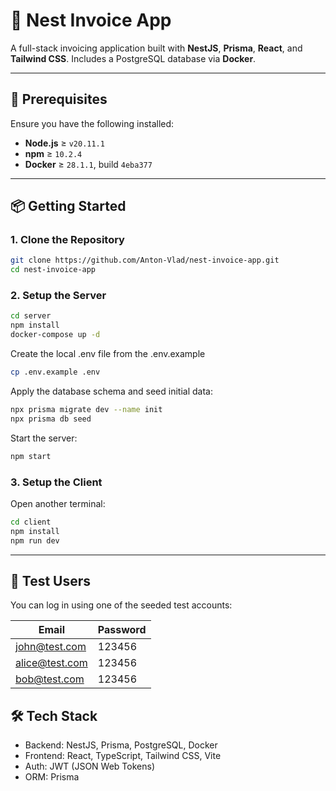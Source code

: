 # 🧾 Nest Invoice App

A full-stack invoicing application built with **NestJS**, **Prisma**, **React**, and **Tailwind CSS**. Includes a PostgreSQL database via **Docker**.

---

## 🚀 Prerequisites

Ensure you have the following installed:

- **Node.js** ≥ `v20.11.1`
- **npm** ≥ `10.2.4`
- **Docker** ≥ `28.1.1`, build `4eba377`

---

## 📦 Getting Started

### 1. Clone the Repository

```bash
git clone https://github.com/Anton-Vlad/nest-invoice-app.git
cd nest-invoice-app
```

### 2. Setup the Server
```bash
cd server
npm install
docker-compose up -d
```

Create the local .env file from the .env.example
```bash
cp .env.example .env
```

Apply the database schema and seed initial data:
```bash
npx prisma migrate dev --name init
npx prisma db seed
```

Start the server:
```bash
npm start
```

### 3. Setup the Client
Open another terminal:

```bash
cd client
npm install
npm run dev
```

---
## 👥 Test Users
You can log in using one of the seeded test accounts:

| Email                                   | Password |
| --------------------------------------- | -------- |
| [john@test.com](mailto:john@test.com)   | 123456   |
| [alice@test.com](mailto:alice@test.com) | 123456   |
| [bob@test.com](mailto:bob@test.com)     | 123456   |


## 🛠 Tech Stack

- Backend: NestJS, Prisma, PostgreSQL, Docker
- Frontend: React, TypeScript, Tailwind CSS, Vite
- Auth: JWT (JSON Web Tokens)
- ORM: Prisma
